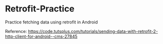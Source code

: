 # Retrofit-Practice
Practice fetching data using retrofit in Android

Reference: https://code.tutsplus.com/tutorials/sending-data-with-retrofit-2-http-client-for-android--cms-27845
